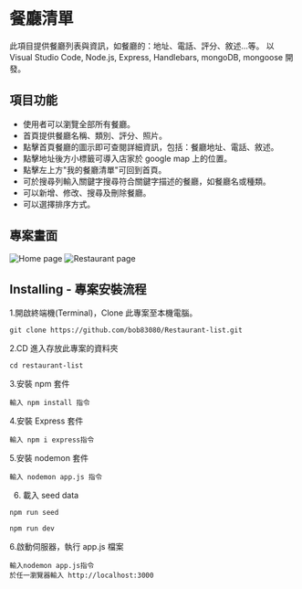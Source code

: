 # 餐廳清單
此項目提供餐廳列表與資訊，如餐廳的：地址、電話、評分、敘述...等。
以 Visual Studio Code, Node.js, Express, Handlebars, mongoDB, mongoose 開發。

## 項目功能
* 使用者可以瀏覽全部所有餐廳。
* 首頁提供餐廳名稱、類別、評分、照片。
* 點擊首頁餐廳的圖示即可查閱詳細資訊，包括：餐廳地址、電話、敘述。
* 點擊地址後方小標籤可導入店家於 google map 上的位置。
* 點擊左上方"我的餐廳清單"可回到首頁。
* 可於搜尋列輸入關鍵字搜尋符合關鍵字描述的餐廳，如餐廳名或種類。
* 可以新增、修改、搜尋及刪除餐廳。
* 可以選擇排序方式。

## 專案畫面

![Home page](/public/restaurant-newindex.JPG)
![Restaurant page](/public/restaurant-show.JPG)

## Installing - 專案安裝流程
1.開啟終端機(Terminal)，Clone 此專案至本機電腦。
```
git clone https://github.com/bob83080/Restaurant-list.git
```
2.CD 進入存放此專案的資料夾
```
cd restaurant-list
```
3.安裝 npm 套件
```
輸入 npm install 指令
```
4.安裝 Express 套件
```
輸入 npm i express指令
```
5.安裝 nodemon 套件
```
輸入 nodemon app.js 指令
```
6. 載入 seed data
```
npm run seed
```
```
npm run dev
```

6.啟動伺服器，執行 app.js 檔案
```
輸入nodemon app.js指令
於任一瀏覽器輸入 http://localhost:3000 
```


